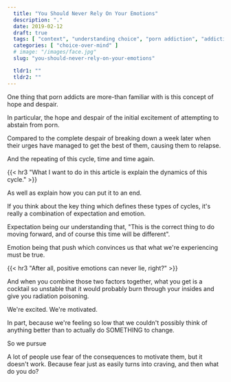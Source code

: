 ```yaml
---
  title: "You Should Never Rely On Your Emotions"
  description: "."
  date: 2019-02-12
  draft: true
  tags: [ "context", "understanding choice", "porn addiction", "addiction", "awareness", "nofap", "neverfap", "neverfap deluxe" ]
  categories: [ "choice-over-mind" ]
  # image: "/images/face.jpg"
  slug: "you-should-never-rely-on-your-emotions"

  tldr1: ""
  tldr2: ""
---
```


One thing that porn addicts are more-than familiar with is this concept of hope and despair.

In particular, the hope and despair of the initial excitement of attempting to abstain from porn.

Compared to the complete despair of breaking down a week later when their urges have managed to get the best of them, causing them to relapse.

And the repeating of this cycle, time and time again.


{{< hr3 "What I want to do in this article is explain the dynamics of this cycle." >}}


As well as explain how you can put it to an end.

If you think about the key thing which defines these types of cycles, it's really a combination of expectation and emotion.

Expectation being our understanding that, "This is the correct thing to do moving forward, and of course this time will be different".

Emotion being that push which convinces us that what we're experiencing must be true.

{{< hr3 "After all, positive emotions can never lie, right?" >}}

And when you combine those two factors together, what you get is a cocktail so unstable that it would probably burn through your insides and give you radiation poisoning.

We're excited. We're motivated. 

In part, because we're feeling so low that we couldn't possibly think of anything better than to actually do SOMETHING to change.

So we pursue 




A lot of people use fear of the consequences to motivate them, but it doesn't work. Because fear just as easily turns into craving, and then what do you do?
